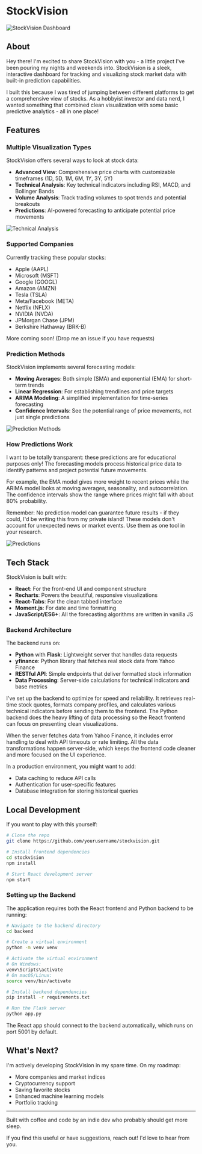 # StockVision

![StockVision Dashboard](ss/advancechart.png)

## About

Hey there! I'm excited to share StockVision with you - a little project I've been pouring my nights and weekends into. StockVision is a sleek, interactive dashboard for tracking and visualizing stock market data with built-in prediction capabilities.

I built this because I was tired of jumping between different platforms to get a comprehensive view of stocks. As a hobbyist investor and data nerd, I wanted something that combined clean visualization with some basic predictive analytics - all in one place!

## Features

### Multiple Visualization Types

StockVision offers several ways to look at stock data:

- **Advanced View**: Comprehensive price charts with customizable timeframes (1D, 5D, 1M, 6M, 1Y, 3Y, 5Y)
- **Technical Analysis**: Key technical indicators including RSI, MACD, and Bollinger Bands
- **Volume Analysis**: Track trading volumes to spot trends and potential breakouts
- **Predictions**: AI-powered forecasting to anticipate potential price movements

![Technical Analysis](ss/techanalysis.png)

### Supported Companies

Currently tracking these popular stocks:
- Apple (AAPL)
- Microsoft (MSFT)
- Google (GOOGL)
- Amazon (AMZN)
- Tesla (TSLA)
- Meta/Facebook (META)
- Netflix (NFLX)
- NVIDIA (NVDA)
- JPMorgan Chase (JPM)
- Berkshire Hathaway (BRK-B)

More coming soon! (Drop me an issue if you have requests)

### Prediction Methods

StockVision implements several forecasting models:

- **Moving Averages**: Both simple (SMA) and exponential (EMA) for short-term trends
- **Linear Regression**: For establishing trendlines and price targets
- **ARIMA Modeling**: A simplified implementation for time-series forecasting
- **Confidence Intervals**: See the potential range of price movements, not just single predictions

![Prediction Methods](ss/methods.png)

### How Predictions Work

I want to be totally transparent: these predictions are for educational purposes only! The forecasting models process historical price data to identify patterns and project potential future movements. 

For example, the EMA model gives more weight to recent prices while the ARIMA model looks at moving averages, seasonality, and autocorrelation. The confidence intervals show the range where prices might fall with about 80% probability.

Remember: No prediction model can guarantee future results - if they could, I'd be writing this from my private island! These models don't account for unexpected news or market events. Use them as one tool in your research.

![Predictions](ss/predictions.png)

## Tech Stack

StockVision is built with:

- **React**: For the front-end UI and component structure
- **Recharts**: Powers the beautiful, responsive visualizations
- **React-Tabs**: For the clean tabbed interface
- **Moment.js**: For date and time formatting
- **JavaScript/ES6+**: All the forecasting algorithms are written in vanilla JS

### Backend Architecture

The backend runs on:
- **Python** with **Flask**: Lightweight server that handles data requests
- **yfinance**: Python library that fetches real stock data from Yahoo Finance
- **RESTful API**: Simple endpoints that deliver formatted stock information
- **Data Processing**: Server-side calculations for technical indicators and base metrics

I've set up the backend to optimize for speed and reliability. It retrieves real-time stock quotes, formats company profiles, and calculates various technical indicators before sending them to the frontend. The Python backend does the heavy lifting of data processing so the React frontend can focus on presenting clean visualizations.

When the server fetches data from Yahoo Finance, it includes error handling to deal with API timeouts or rate limiting. All the data transformations happen server-side, which keeps the frontend code cleaner and more focused on the UI experience.

In a production environment, you might want to add:
- Data caching to reduce API calls
- Authentication for user-specific features
- Database integration for storing historical queries

## Local Development

If you want to play with this yourself:

```bash
# Clone the repo
git clone https://github.com/yourusername/stockvision.git

# Install frontend dependencies
cd stockvision
npm install

# Start React development server
npm start
```

### Setting up the Backend

The application requires both the React frontend and Python backend to be running:

```bash
# Navigate to the backend directory
cd backend

# Create a virtual environment
python -m venv venv

# Activate the virtual environment
# On Windows:
venv\Scripts\activate
# On macOS/Linux:
source venv/bin/activate

# Install backend dependencies
pip install -r requirements.txt

# Run the Flask server
python app.py
```

The React app should connect to the backend automatically, which runs on port 5001 by default.

## What's Next?

I'm actively developing StockVision in my spare time. On my roadmap:
- More companies and market indices
- Cryptocurrency support
- Saving favorite stocks
- Enhanced machine learning models
- Portfolio tracking

---

Built with coffee and code by an indie dev who probably should get more sleep.

If you find this useful or have suggestions, reach out! I'd love to hear from you. 